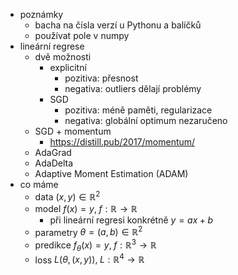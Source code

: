 - poznámky
	- bacha na čísla verzí u Pythonu a balíčků
	- používat pole v numpy
- lineární regrese
	- dvě možnosti
		- explicitní
			- pozitiva: přesnost
			- negativa: outliers dělají problémy
		- SGD
			- pozitiva: méně paměti, regularizace
			- negativa: globální optimum nezaručeno
	- SGD + momentum
		- https://distill.pub/2017/momentum/
	- AdaGrad
	- AdaDelta
	- Adaptive Moment Estimation (ADAM)
- co máme
	- data $(x,y)\in\mathbb R^2$
	- model $f(x)=y,\;f:\mathbb R\to \mathbb R$
		- při lineární regresi konkrétně $y=ax+b$
	- parametry $\theta=(a,b)\in\mathbb R^2$
	- predikce $f_\theta(x)=y,\;f:\mathbb R^3\to \mathbb R$
	- loss $L(\theta,(x,y)),\;L:\mathbb R^4\to \mathbb R$
